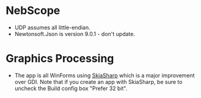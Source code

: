 # NebScope
- UDP assumes all little-endian.
- Newtonsoft.Json is version 9.0.1 - don't update.

# Graphics Processing
- The app is all WinForms using [SkiaSharp](https://github.com/mono/SkiaSharp) which is a major improvement over GDI. Note that if you create an app with SkiaSharp, be sure to uncheck the Build config box "Prefer 32 bit".
